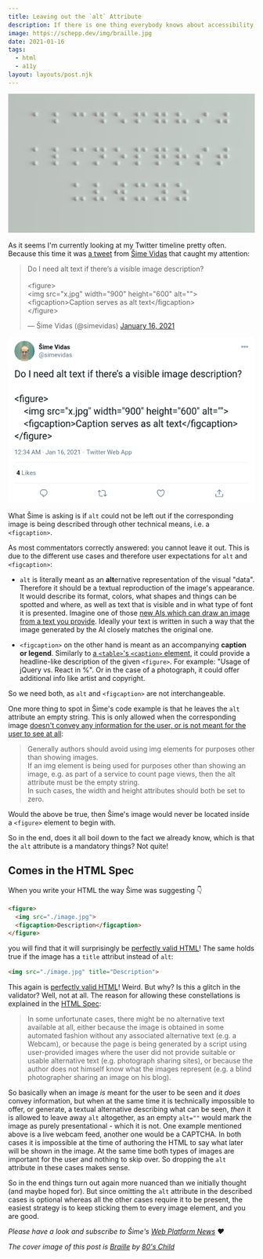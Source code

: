 ```yaml
---
title: Leaving out the `alt` Attribute
description: If there is one thing everybody knows about accessibility, then it is the fact that you should always have an `alt` attribute on your <img> element. And that leaving it out also results in a HTML validation error. Interestingly, the latter is only partially true.
image: https://schepp.dev/img/braille.jpg
date: 2021-01-16
tags:
  - html
  - a11y
layout: layouts/post.njk
---
```

![An Braille alphabet going from A to Z, annotated with letters, on a bright background](/img/braille.jpg)

As it seems I'm currently looking at my Twitter timeline pretty often. Because this time it was [a tweet](https://twitter.com/simevidas/status/1350239918031855618) from [Šime Vidas](https://webplatform.news/) that caught my attention:

<blockquote class="twitter-tweet"><p lang="en" dir="ltr">Do I need alt text if there’s a visible image description?<br><br>&lt;figure&gt;<br> &lt;img src=&quot;x.jpg&quot; width=&quot;900&quot; height=&quot;600&quot; alt=&quot;&quot;&gt;<br> &lt;figcaption&gt;Caption serves as alt text&lt;/figcaption&gt;<br>&lt;/figure&gt;</p>&mdash; Šime Vidas (@simevidas) <a href="https://twitter.com/simevidas/status/1350239918031855618?ref_src=twsrc%5Etfw">January 16, 2021</a></blockquote> <script async src="https://platform.twitter.com/widgets.js" charset="utf-8"></script>

<noscript>
    <img src="/img/twitter-sime-vidas-alt-attribute.png" alt="Screenshot of Šime Vidas' tweet">
</noscript>

What Šime is asking is if `alt` could not be left out if the corresponding image is being described through other technical means, i.e. a `<figcaption>`.

As most commentators correctly answered: you cannot leave it out. This is due to the different use cases and therefore user expectations for `alt` and `<figcaption>`:

* `alt` is literally meant as an **alt**ernative representation of the visual "data". Therefore it should be a textual reproduction of the image's appearance. It would describe its format, colors, what shapes and things can be spotted and where, as well as text that is visible and in what type of font it is presented. Imagine one of those [new AIs which can draw an image from a text you provide](https://www.dpreview.com/news/2488474679/researchers-teach-an-ai-to-generate-logical-images-based-on-text-captions). Ideally your text is written in such a way that the image generated by the AI closely matches the original one.

* `<figcaption>` on the other hand is meant as an accompanying **caption or legend**. Similarly to [a `<table>`'s `<caption>` element](https://developer.mozilla.org/en-US/docs/Web/HTML/Element/caption), it could provide a headline-like description of the given `<figure>`. For example: "Usage of jQuery vs. React in %". Or in the case of a photograph, it could offer additional info like artist and copyright.

So we need both, as `alt` and `<figcaption>` are not interchangeable.

One more thing to spot in Šime's code example is that he leaves the `alt` attribute an empty string. This is only allowed when the corresponding image [doesn't convey any information for the user, or is not meant for the user to see at all](https://www.w3.org/TR/2011/WD-html5-author-20110809/the-img-element.html#an-image-not-intended-for-the-user):

> Generally authors should avoid using img elements for purposes other than showing images.<br>
 If an img element is being used for purposes other than showing an image, e.g. as part of a service to count page views, then the alt attribute must be the empty string.<br>
 In such cases, the width and height attributes should both be set to zero.

Would the above be true, then Šime's image would never be located inside a `<figure>` element to begin with.

So in the end, does it all boil down to the fact we already know, which is that the `alt` attribute is a mandatory things? Not quite!

## Comes in the HTML Spec

When you write your HTML the way Šime was suggesting 👇

```html
<figure>
  <img src="./image.jpg">
  <figcaption>Description</figcaption>
</figure>
```

you will find that it will surprisingly be [perfectly valid HTML](https://html5.validator.nu/?doc=http%3A%2F%2Fschepp.github.io%2Fimagery-on-the-web%2Fdemos%2Ffigcaption.html&showsource=yes)! The same holds true if the image has a `title` attribut instead of `alt`:

```html
<img src="./image.jpg" title="Description">
```

This again is [perfectly valid HTML](https://html5.validator.nu/?doc=http%3A%2F%2Fschepp.github.io%2Fimagery-on-the-web%2Fdemos%2Ftitle.html&showsource=yes)! Weird. But why? Is this a glitch in the validator? Well, not at all. The reason for allowing these constellations is explained in the [HTML Spec](https://www.w3.org/TR/2011/WD-html5-author-20110809/the-img-element.html#unknown-images):

> In some unfortunate cases, there might be no alternative text available at all, either because the image is obtained in some automated fashion without any associated alternative text (e.g. a Webcam), or because the page is being generated by a script using user-provided images where the user did not provide suitable or usable alternative text (e.g. photograph sharing sites), or because the author does not himself know what the images represent (e.g. a blind photographer sharing an image on his blog).

So basically when an image *is* meant for the user to be seen and it *does* convey information, but when at the same time it is technically impossible to offer, or generate, a textual alternative describing what can be seen, *then* it is allowed to leave away `alt` altogether, as an empty `alt=""` would mark the image as purely presentational - which it is not. One example mentioned above is a live webcam feed, another one would be a CAPTCHA. In both cases it is impossible at the time of authoring the HTML to say what later will be shown in the image. At the same time both types of images are important for the user and nothing to skip over. So dropping the `alt` attribute in these cases makes sense.

So in the end things turn out again more nuanced than we initially thought (and maybe hoped for). But since omitting the `alt` attribute in the described cases is optional whereas all the other cases require it to be present, the easiest strategy is to keep sticking them to every image element, and you are good.

_Please have a look and subscribe to Šime's [Web Platform News](https://webplatform.news/) ❤_

_The cover image of this post is [Braille](https://www.shutterstock.com/de/image-illustration/braille-visually-impaired-writing-system-symbol-1858674907) by [80's Child](https://www.shutterstock.com/de/g/80s+Child)_
